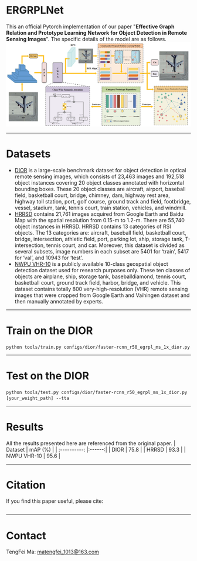 # ERGRPLNet
This an official Pytorch implementation of our paper "**Effective Graph Relation and Prototype Learning Network for Object Detection in Remote Sensing Images**".
The specific details of the model are as follows.
![EGRPLNet](./figure/EGRPLNet.png)
****
# Datasets
- [DIOR](https://gcheng-nwpu.github.io/#Datasets)
is a large-scale benchmark dataset for object detection in optical remote sensing images, which consists of 23,463 images and 192,518 object instances covering 20 object classes annotated with horizontal bounding boxes. These 20 object classes are aircraft, airport, baseball field, basketball court, bridge, chimney, dam, highway rest area, highway toll station, port, golf course, ground track and field, footbridge, vessel, stadium, tank, tennis court, train station, vehicles, and windmill.
- [HRRSD](https://github.com/CrazyStoneonRoad/TGRS-HRRSD-Dataset)
contains 21,761 images acquired from Google Earth and Baidu Map with the spatial resolution from 0.15-m to 1.2-m. There are 55,740 object instances in HRRSD. HRRSD contains 13 categories of RSI objects. The 13 categories are: aircraft, baseball field, basketball court, bridge, intersection, athletic field, port, parking lot, ship, storage tank, T-intersection, tennis court, and car. Moreover, this dataset is divided as several subsets, image numbers in each subset are 5401 for ‘train’, 5417 for ‘val’, and 10943 for ‘test’.
- [NWPU VHR-10](https://gcheng-nwpu.github.io/#Datasets)
is a publicly available 10-class geospatial object detection dataset used for research purposes only. These ten classes of objects are airplane, ship, storage tank, baseballdiamond, tennis court, basketball court, ground track field, harbor, bridge, and vehicle. This dataset contains totally 800 very-high-resolution (VHR) remote sensing images that were cropped from Google Earth and Vaihingen dataset and then manually annotated by experts.
****
# Train on the DIOR
``` 
python tools/train.py configs/dior/faster-rcnn_r50_egrpl_ms_1x_dior.py
``` 
****
# Test on the DIOR
``` 
python tools/test.py configs/dior/faster-rcnn_r50_egrpl_ms_1x_dior.py [your_weight_path] --tta
``` 
****
# Results
All the results presented here are referenced from the original paper.
| Dataset | mAP (%) | 
| :----------: |:------:|
|     DIOR     |  75.8  | 
|    HRRSD     |  93.3  | 
|  NWPU VHR-10 |  95.6  |
****
# Citation
If you find this paper useful, please cite:
``` 
```
****
# Contact
TengFei Ma: [matengfei_1013@163.com](matengfei_1013@163.com)
